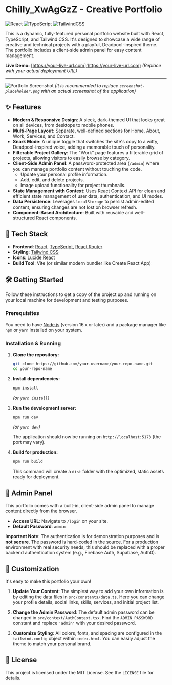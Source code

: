 # Chilly_XwAgGzZ - Creative Portfolio

![React](https://img.shields.io/badge/react-%2320232a.svg?style=for-the-badge&logo=react&logoColor=%2361DAFB)
![TypeScript](https://img.shields.io/badge/typescript-%23007ACC.svg?style=for-the-badge&logo=typescript&logoColor=white)
![TailwindCSS](https://img.shields.io/badge/tailwindcss-%2338B2AC.svg?style=for-the-badge&logo=tailwind-css&logoColor=white)

This is a dynamic, fully-featured personal portfolio website built with React, TypeScript, and Tailwind CSS. It's designed to showcase a wide range of creative and technical projects with a playful, Deadpool-inspired theme. The portfolio includes a client-side admin panel for easy content management.

**Live Demo:** [https://your-live-url.com](https://your-live-url.com) *(Replace with your actual deployment URL)*

---

![Portfolio Screenshot](./screenshot-placeholder.png)
*(It is recommended to replace `screenshot-placeholder.png` with an actual screenshot of the application)*

## ✨ Features

-   **Modern & Responsive Design**: A sleek, dark-themed UI that looks great on all devices, from desktops to mobile phones.
-   **Multi-Page Layout**: Separate, well-defined sections for Home, About, Work, Services, and Contact.
-   **Snark Mode**: A unique toggle that switches the site's copy to a witty, Deadpool-inspired voice, adding a memorable touch of personality.
-   **Filterable Project Gallery**: The "Work" page features a filterable grid of projects, allowing visitors to easily browse by category.
-   **Client-Side Admin Panel**: A password-protected area (`/admin`) where you can manage portfolio content without touching the code.
    -   Update your personal profile information.
    -   Add, edit, and delete projects.
    -   Image upload functionality for project thumbnails.
-   **State Management with Context**: Uses React Context API for clean and efficient state management of user data, authentication, and UI modes.
-   **Data Persistence**: Leverages `localStorage` to persist admin-edited content, ensuring changes are not lost on browser refresh.
-   **Component-Based Architecture**: Built with reusable and well-structured React components.

## 🚀 Tech Stack

-   **Frontend**: [React](https://reactjs.org/), [TypeScript](https://www.typescriptlang.org/), [React Router](https://reactrouter.com/)
-   **Styling**: [Tailwind CSS](https://tailwindcss.com/)
-   **Icons**: [Lucide React](https://lucide.dev/)
-   **Build Tool**: Vite (or similar modern bundler like Create React App)

## 🛠️ Getting Started

Follow these instructions to get a copy of the project up and running on your local machine for development and testing purposes.

### Prerequisites

You need to have [Node.js](https://nodejs.org/) (version 16.x or later) and a package manager like `npm` or `yarn` installed on your system.

### Installation & Running

1.  **Clone the repository:**
    ```bash
    git clone https://github.com/your-username/your-repo-name.git
    cd your-repo-name
    ```

2.  **Install dependencies:**
    ```bash
    npm install
    ```
    *(or `yarn install`)*

3.  **Run the development server:**
    ```bash
    npm run dev
    ```
    *(or `yarn dev`)*

    The application should now be running on `http://localhost:5173` (the port may vary).

4.  **Build for production:**
    ```bash
    npm run build
    ```
    This command will create a `dist` folder with the optimized, static assets ready for deployment.

## 🔐 Admin Panel

This portfolio comes with a built-in, client-side admin panel to manage content directly from the browser.

-   **Access URL**: Navigate to `/login` on your site.
-   **Default Password**: `admin`

**Important Note**: The authentication is for demonstration purposes and is **not secure**. The password is hard-coded in the source. For a production environment with real security needs, this should be replaced with a proper backend authentication system (e.g., Firebase Auth, Supabase, Auth0).

## 🎨 Customization

It's easy to make this portfolio your own!

1.  **Update Your Content**: The simplest way to add your own information is by editing the data files in `src/constants/data.ts`. Here you can change your profile details, social links, skills, services, and initial project list.

2.  **Change the Admin Password**: The default admin password can be changed in `src/context/AuthContext.tsx`. Find the `ADMIN_PASSWORD` constant and replace `'admin'` with your desired password.

3.  **Customize Styling**: All colors, fonts, and spacing are configured in the `tailwind.config` object within `index.html`. You can easily adjust the theme to match your personal brand.

## 📄 License

This project is licensed under the MIT License. See the `LICENSE` file for details.
